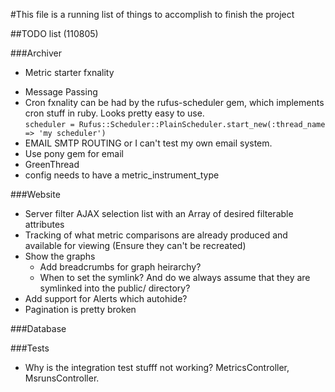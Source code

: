 #This file is a running list of things to accomplish to finish the project

##TODO list (110805)

###Archiver
-	Metric starter fxnality
*	Message Passing
* Cron fxnality can be had by the rufus-scheduler gem, which implements cron stuff in ruby.  Looks pretty easy to use.  
		`scheduler = Rufus::Scheduler::PlainScheduler.start_new(:thread_name => 'my scheduler')`
* EMAIL SMTP ROUTING or I can't test my own email system.
* Use pony gem for email
* GreenThread
* config needs to have a metric\_instrument\_type

###Website
  - Server filter AJAX selection list with an Array of desired filterable attributes
  - Tracking of what metric comparisons are already produced and available for viewing (Ensure they can't be recreated)
  - Show the graphs
    - Add breadcrumbs for graph heirarchy?
    - When to set the symlink? And do we always assume that they are
      symlinked into the public/ directory?
  - Add support for Alerts which autohide?
  - Pagination is pretty broken

###Database


###Tests
* Why is the integration test stufff not working? MetricsController,
  MsrunsController.
